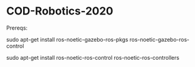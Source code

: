 # COD-Robotics-2020

Prereqs:

sudo apt-get install ros-noetic-gazebo-ros-pkgs ros-noetic-gazebo-ros-control

sudo apt-get install ros-noetic-ros-control ros-noetic-ros-controllers
